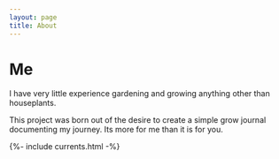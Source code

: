 ```yaml
---
layout: page
title: About
---
```


<h1>Me</h1>
  <p>I have very little experience gardening and growing anything other than houseplants.</p>
  <p>This project was born out of the desire to create a simple grow journal documenting my journey. Its more for me than it is for you.</p>

{%- include currents.html -%}
